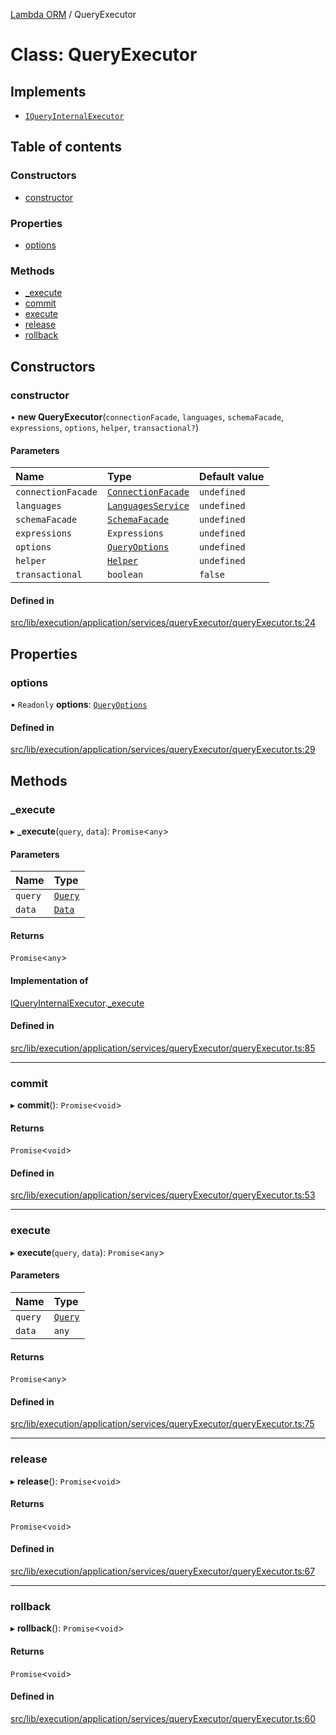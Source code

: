 [Lambda ORM](../README.md) / QueryExecutor

# Class: QueryExecutor

## Implements

- [`IQueryInternalExecutor`](../interfaces/IQueryInternalExecutor.md)

## Table of contents

### Constructors

- [constructor](QueryExecutor.md#constructor)

### Properties

- [options](QueryExecutor.md#options)

### Methods

- [\_execute](QueryExecutor.md#_execute)
- [commit](QueryExecutor.md#commit)
- [execute](QueryExecutor.md#execute)
- [release](QueryExecutor.md#release)
- [rollback](QueryExecutor.md#rollback)

## Constructors

### constructor

• **new QueryExecutor**(`connectionFacade`, `languages`, `schemaFacade`, `expressions`, `options`, `helper`, `transactional?`)

#### Parameters

| Name | Type | Default value |
| :------ | :------ | :------ |
| `connectionFacade` | [`ConnectionFacade`](ConnectionFacade.md) | `undefined` |
| `languages` | [`LanguagesService`](LanguagesService.md) | `undefined` |
| `schemaFacade` | [`SchemaFacade`](SchemaFacade.md) | `undefined` |
| `expressions` | `Expressions` | `undefined` |
| `options` | [`QueryOptions`](../interfaces/QueryOptions.md) | `undefined` |
| `helper` | [`Helper`](Helper.md) | `undefined` |
| `transactional` | `boolean` | `false` |

#### Defined in

[src/lib/execution/application/services/queryExecutor/queryExecutor.ts:24](https://github.com/FlavioLionelRita/lambdaorm/blob/80a298ee/src/lib/execution/application/services/queryExecutor/queryExecutor.ts#L24)

## Properties

### options

• `Readonly` **options**: [`QueryOptions`](../interfaces/QueryOptions.md)

#### Defined in

[src/lib/execution/application/services/queryExecutor/queryExecutor.ts:29](https://github.com/FlavioLionelRita/lambdaorm/blob/80a298ee/src/lib/execution/application/services/queryExecutor/queryExecutor.ts#L29)

## Methods

### \_execute

▸ **_execute**(`query`, `data`): `Promise`<`any`\>

#### Parameters

| Name | Type |
| :------ | :------ |
| `query` | [`Query`](Query.md) |
| `data` | [`Data`](Data.md) |

#### Returns

`Promise`<`any`\>

#### Implementation of

[IQueryInternalExecutor](../interfaces/IQueryInternalExecutor.md).[_execute](../interfaces/IQueryInternalExecutor.md#_execute)

#### Defined in

[src/lib/execution/application/services/queryExecutor/queryExecutor.ts:85](https://github.com/FlavioLionelRita/lambdaorm/blob/80a298ee/src/lib/execution/application/services/queryExecutor/queryExecutor.ts#L85)

___

### commit

▸ **commit**(): `Promise`<`void`\>

#### Returns

`Promise`<`void`\>

#### Defined in

[src/lib/execution/application/services/queryExecutor/queryExecutor.ts:53](https://github.com/FlavioLionelRita/lambdaorm/blob/80a298ee/src/lib/execution/application/services/queryExecutor/queryExecutor.ts#L53)

___

### execute

▸ **execute**(`query`, `data`): `Promise`<`any`\>

#### Parameters

| Name | Type |
| :------ | :------ |
| `query` | [`Query`](Query.md) |
| `data` | `any` |

#### Returns

`Promise`<`any`\>

#### Defined in

[src/lib/execution/application/services/queryExecutor/queryExecutor.ts:75](https://github.com/FlavioLionelRita/lambdaorm/blob/80a298ee/src/lib/execution/application/services/queryExecutor/queryExecutor.ts#L75)

___

### release

▸ **release**(): `Promise`<`void`\>

#### Returns

`Promise`<`void`\>

#### Defined in

[src/lib/execution/application/services/queryExecutor/queryExecutor.ts:67](https://github.com/FlavioLionelRita/lambdaorm/blob/80a298ee/src/lib/execution/application/services/queryExecutor/queryExecutor.ts#L67)

___

### rollback

▸ **rollback**(): `Promise`<`void`\>

#### Returns

`Promise`<`void`\>

#### Defined in

[src/lib/execution/application/services/queryExecutor/queryExecutor.ts:60](https://github.com/FlavioLionelRita/lambdaorm/blob/80a298ee/src/lib/execution/application/services/queryExecutor/queryExecutor.ts#L60)
